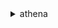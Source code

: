 <details><summary>athena</summary><blockquote>

- **<details><summary>batch-get-named-query</summary><blockquote>**

  * --named-query-ids
  * --cli-input-json
  * --cli-input-yaml
  * --generate-cli-skeleton


- **<details><summary>batch-get-query-execution</summary><blockquote>**

  * --query-execution-ids
  * --cli-input-json
  * --cli-input-yaml
  * --generate-cli-skeleton


- **<details><summary>create-data-catalog</summary><blockquote>**

  * --name
  * --type
  * --description
  * --parameters
  * --tags
  * --cli-input-json
  * --cli-input-yaml
  * --generate-cli-skeleton


- **<details><summary>create-named-query</summary><blockquote>**

  * --name
  * --description
  * --database
  * --query-string
  * --client-request-token
  * --work-group
  * --cli-input-json
  * --cli-input-yaml
  * --generate-cli-skeleton


- **<details><summary>create-prepared-statement</summary><blockquote>**

  * --statement-name
  * --work-group
  * --query-statement
  * --description
  * --cli-input-json
  * --cli-input-yaml
  * --generate-cli-skeleton


- **<details><summary>create-work-group</summary><blockquote>**

  * --name
  * --configuration
  * --description
  * --tags
  * --cli-input-json
  * --cli-input-yaml
  * --generate-cli-skeleton


- **<details><summary>delete-data-catalog</summary><blockquote>**

  * --name
  * --cli-input-json
  * --cli-input-yaml
  * --generate-cli-skeleton


- **<details><summary>delete-named-query</summary><blockquote>**

  * --named-query-id
  * --cli-input-json
  * --cli-input-yaml
  * --generate-cli-skeleton


- **<details><summary>delete-prepared-statement</summary><blockquote>**

  * --statement-name
  * --work-group
  * --cli-input-json
  * --cli-input-yaml
  * --generate-cli-skeleton


- **<details><summary>delete-work-group</summary><blockquote>**

  * --work-group
  * --recursive-delete-option
  * --no-recursive-delete-option
  * --cli-input-json
  * --cli-input-yaml
  * --generate-cli-skeleton


- **<details><summary>get-database</summary><blockquote>**

  * --catalog-name
  * --database-name
  * --cli-input-json
  * --cli-input-yaml
  * --generate-cli-skeleton


- **<details><summary>get-data-catalog</summary><blockquote>**

  * --name
  * --cli-input-json
  * --cli-input-yaml
  * --generate-cli-skeleton


- **<details><summary>get-named-query</summary><blockquote>**

  * --named-query-id
  * --cli-input-json
  * --cli-input-yaml
  * --generate-cli-skeleton


- **<details><summary>get-prepared-statement</summary><blockquote>**

  * --statement-name
  * --work-group
  * --cli-input-json
  * --cli-input-yaml
  * --generate-cli-skeleton


- **<details><summary>get-query-execution</summary><blockquote>**

  * --query-execution-id
  * --cli-input-json
  * --cli-input-yaml
  * --generate-cli-skeleton


- **<details><summary>get-query-results</summary><blockquote>**

  * --query-execution-id
  * --cli-input-json
  * --cli-input-yaml
  * --starting-token
  * --page-size
  * --max-items
  * --generate-cli-skeleton


- **<details><summary>get-table-metadata</summary><blockquote>**

  * --catalog-name
  * --database-name
  * --table-name
  * --cli-input-json
  * --cli-input-yaml
  * --generate-cli-skeleton


- **<details><summary>get-work-group</summary><blockquote>**

  * --work-group
  * --cli-input-json
  * --cli-input-yaml
  * --generate-cli-skeleton


- **<details><summary>help</summary><blockquote>**

  * 


- **<details><summary>list-databases</summary><blockquote>**

  * --catalog-name
  * --cli-input-json
  * --cli-input-yaml
  * --starting-token
  * --page-size
  * --max-items
  * --generate-cli-skeleton


- **<details><summary>list-data-catalogs</summary><blockquote>**

  * --cli-input-json
  * --cli-input-yaml
  * --starting-token
  * --page-size
  * --max-items
  * --generate-cli-skeleton


- **<details><summary>list-engine-versions</summary><blockquote>**

  * --next-token
  * --max-results
  * --cli-input-json
  * --cli-input-yaml
  * --generate-cli-skeleton


- **<details><summary>list-named-queries</summary><blockquote>**

  * --work-group
  * --cli-input-json
  * --cli-input-yaml
  * --starting-token
  * --page-size
  * --max-items
  * --generate-cli-skeleton


- **<details><summary>list-prepared-statements</summary><blockquote>**

  * --work-group
  * --next-token
  * --max-results
  * --cli-input-json
  * --cli-input-yaml
  * --generate-cli-skeleton


- **<details><summary>list-query-executions</summary><blockquote>**

  * --work-group
  * --cli-input-json
  * --cli-input-yaml
  * --starting-token
  * --page-size
  * --max-items
  * --generate-cli-skeleton


- **<details><summary>list-table-metadata</summary><blockquote>**

  * --catalog-name
  * --database-name
  * --expression
  * --cli-input-json
  * --cli-input-yaml
  * --starting-token
  * --page-size
  * --max-items
  * --generate-cli-skeleton


- **<details><summary>list-tags-for-resource</summary><blockquote>**

  * --resource-arn
  * --cli-input-json
  * --cli-input-yaml
  * --starting-token
  * --page-size
  * --max-items
  * --generate-cli-skeleton


- **<details><summary>list-work-groups</summary><blockquote>**

  * --next-token
  * --max-results
  * --cli-input-json
  * --cli-input-yaml
  * --generate-cli-skeleton


- **<details><summary>start-query-execution</summary><blockquote>**

  * --query-string
  * --client-request-token
  * --query-execution-context
  * --result-configuration
  * --work-group
  * --cli-input-json
  * --cli-input-yaml
  * --generate-cli-skeleton


- **<details><summary>stop-query-execution</summary><blockquote>**

  * --query-execution-id
  * --cli-input-json
  * --cli-input-yaml
  * --generate-cli-skeleton


- **<details><summary>tag-resource</summary><blockquote>**

  * --resource-arn
  * --tags
  * --cli-input-json
  * --cli-input-yaml
  * --generate-cli-skeleton


- **<details><summary>untag-resource</summary><blockquote>**

  * --resource-arn
  * --tag-keys
  * --cli-input-json
  * --cli-input-yaml
  * --generate-cli-skeleton


- **<details><summary>update-data-catalog</summary><blockquote>**

  * --name
  * --type
  * --description
  * --parameters
  * --cli-input-json
  * --cli-input-yaml
  * --generate-cli-skeleton


- **<details><summary>update-prepared-statement</summary><blockquote>**

  * --statement-name
  * --work-group
  * --query-statement
  * --description
  * --cli-input-json
  * --cli-input-yaml
  * --generate-cli-skeleton


- **<details><summary>update-work-group</summary><blockquote>**

  * --work-group
  * --description
  * --configuration-updates
  * --state
  * --cli-input-json
  * --cli-input-yaml
  * --generate-cli-skeleton


</blockquote></details>
</blockquote></details>
</blockquote></details>
</blockquote></details>
</blockquote></details>
</blockquote></details>
</blockquote></details>
</blockquote></details>
</blockquote></details>
</blockquote></details>
</blockquote></details>
</blockquote></details>
</blockquote></details>
</blockquote></details>
</blockquote></details>
</blockquote></details>
</blockquote></details>
</blockquote></details>
</blockquote></details>
</blockquote></details>
</blockquote></details>
</blockquote></details>
</blockquote></details>
</blockquote></details>
</blockquote></details>
</blockquote></details>
</blockquote></details>
</blockquote></details>
</blockquote></details>
</blockquote></details>
</blockquote></details>
</blockquote></details>
</blockquote></details>
</blockquote></details>
</blockquote></details>
</blockquote></details>
